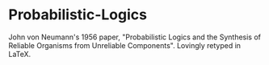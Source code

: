 # Probabilistic-Logics
John von Neumann's 1956 paper, "Probabilistic Logics and the Synthesis of Reliable Organisms from Unreliable Components". Lovingly retyped in LaTeX.
